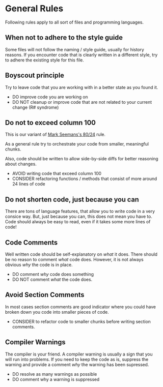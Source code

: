# General Rules
Following rules apply to all sort of files and programming languages.

## When not to adhere to the style guide
Some files will not follow the naming / style guide, usually for history reasons.
If you encounter code that is clearly written in a different style, try to adhere the existing style for this file.

## Boyscout principle
Try to leave code that you are working with in a better state as you found it.
* DO improve code you are working on
* DO NOT cleanup or improve code that are not related to your current change (R# syndrome)

## Do not to exceed column 100
This is our variant of [Mark Seemans's 80/24](https://blog.ploeh.dk/2019/11/04/the-80-24-rule/) rule.

As a general rule try to orchestrate your code from smaller, meaningful chunks.

Also, code should be written to allow side-by-side diffs for better reasoning about changes.

* AVOID writing code that exceed column 100
* CONSIDER refactoring functions / methods that consist of more around 24 lines of code

## Do not shorten code, just because you can
There are tons of language features, that allow you to write code in a very consice way. But, just because you can, this does not mean you have to.
Code should always be easy to read, even if it takes some more lines of code!

## Code Comments
Well written code should be self-explanatory on _what_ it does.
There should be no reason to comment _what_ code does.
However, it is not always obvious _why_ the code is in place.

* DO comment _why_ code does something
* DO NOT comment _what_ the code does.

## Avoid Section Comments
In most cases section comments are good indicator where you could have broken down you code into smaller pieces of code.

* CONSIDER to refactor code to smaller chunks before writing section comments.

## Compiler Warnings
The compiler is your friend.
A compiler warning is usually a sign that you will run into problems.
If you need to keep the code as is, suppress the warning and provide a comment _why_ the warning has been supressed.

* DO resolve as many warnings as possible
* DO comment why a warning is suppressed
